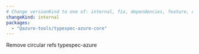 ```yaml
---
# Change versionKind to one of: internal, fix, dependencies, feature, deprecation, breaking
changeKind: internal
packages:
  - "@azure-tools/typespec-azure-core"
---
```


Remove circular refs typespec-azure
